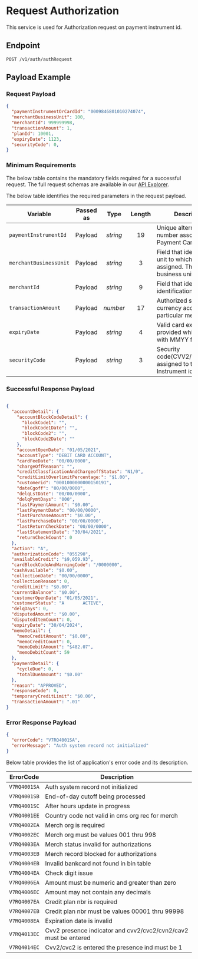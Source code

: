 # Request Authorization 

This service is used for Authorization request on payment instrument id.

## Endpoint

`POST /v1/auth/authRequest`

## Payload Example

### Request Payload

```json
{
  "paymentInstrumentOrCardId": "0009846801010274074",
  "merchantBusinessUnit": 100,
  "merchantId": 999999998,
  "transactionAmount": 1,
  "planId": 10001,
  "expiryDate": 1123,
  "securityCode": 0,
}
```

### Minimum Requirements

The below table contains the mandatory fields required for a successful request. The full request schemas are available in our [API Explorer](../api/?type=post&path=/v1/auth/authRequest).

The below table identifies the required parameters in the request payload.

| Variable | Passed as | Type | Length | Description/Values |
| -------- | :-------: | :--: | :------------: | ------------------ |
| `paymentInstrumentId` | Payload | *string* | 19 | Unique alternate identification number associated with Payment Card Number. |
| `merchantBusinessUnit` | Payload | *string* | 3 | Field that identifies the business unit to which the store is assigned. The values for the business unit are 001–998. |
| `merchantId` | Payload | *string* | 9 | Field that identifies the store identification number. |
| `transactionAmount` | Payload | *number* | 17 | Authorized sales amount in the currency accepted by the particular merchant. |
| `expiryDate` | Payload | *string* | 4 | Valid card expire date should be provided which is of 4 character with MMYY format. |
| `securityCode` | Payload | *string* | 3 | Security code(CVV2/CVC2/CAV2/CVN2) assigned to the payment Instrument id. |

### Successful Response Payload

```json

{
  "accountDetail": {
    "accountBlockCodeDetail": {
      "blockCode1": "",
      "blockCode1Date": "",
      "blockCode2": "",
      "blockCode2Date": ""
    },
    "accountOpenDate": "01/05/2021",
    "accountType": "DEBIT CARD ACCOUNT",
    "cardFeeDate": "00/00/0000",
    "chargeOffReason": "",
    "creditClassficationAndChargeoffStatus": "N1/0",
    "creditLimitOverlimitPercentage:": "$1.00",
    "customerid": "0001000000000150191",
    "dateCgoff": "00/00/0000",
    "delqLstDate": "00/00/0000",
    "delqPymtDays": "000",
    "lastPaymentAmount": "$0.00",
    "lastPaymentDate": "00/00/0000",
    "lastPurchaseAmount": "$0.00",
    "lastPurchaseDate": "00/00/0000",
    "lastReturnCheckDate": "00/00/0000",
    "lastStatementDate": "30/04/2021",
    "returnCheckCount": 0
  },
  "action": "A",
  "authorizationCode": "055290",
  "availableCredit": "$9,059.93",
  "cardBlockCodeAndWarningCode": "/0000000",
  "cashAvailable": "$0.00",
  "collectionDate": "00/00/0000",
  "collectionReason": 0,
  "creditLimit": "$0.00",
  "currentBalance": "$0.00",
  "customerOpenDate": "01/05/2021",
  "customerStatus": "A       ACTIVE",
  "delqDays": 0,
  "disputedAmount": "$0.00",
  "disputedItemCount": 0,
  "expiryDate": "30/04/2024",
  "memoDetail": {
    "memoCreditAmount": "$0.00",
    "memoCreditCount": 0,
    "memoDebitAmount": "$482.07",
    "memoDebitCount": 59
  },
  "paymentDetail": {
    "cycleDue": 0,
    "totalDueAmount": "$0.00"
  },
  "reason": "APPROVED",
  "responseCode": 0,
  "temporaryCreditLimit": "$0.00",
  "transactionAmount": ".01"
}
```

### Error Response Payload

```json
{
  "errorCode": "V7RQ4001SA",
  "errorMessage": "Auth system record not initialized"  
}
```

Below table provides the list of application's error code and its description.

| ErrorCode |  Description |
| --------  | ------------------ |
|`V7RQ4001SA` | Auth system record not initialized |
|`V7RQ4001SB` | End-of-day cutoff being processed | 
|`V7RQ4001SC` | After hours update in progress |
|`V7RQ4001EE` | Country code not valid in cms org rec for merch |
|`V7RQ4002EA` | Merch org is required |                                             
|`V7RQ4002EC` | Merch org must be values 001 thru 998 | 
|`V7RQ4003EA` | Merch status invalid for authorizations |
|`V7RQ4003EB` | Merch record blocked for authorizations | 
|`V7RQ4004EB` | Invalid bankcard not found in bin table |                          
|`V7RQ4004EA` | Check digit issue |                                                 
|`V7RQ4006EA` | Amount must be numeric and greater than zero |
|`V7RQ4006EC` | Amount may not contain any decimals | 
|`V7RQ4007EA` | Credit plan nbr is required |
|`V7RQ4007EB` | Credit plan nbr must be values 00001 thru 99998 | 
|`V7RQ4008EA` | Expiration date is invalid |
|`V7RQ4013EC` | Cvv2 presence indicator and cvv2/cvc2/cvn2/cav2 must be entered | 
|`V7RQ4014EC` | Cvv2/cvc2 is entered the presence ind must be 1 |   
